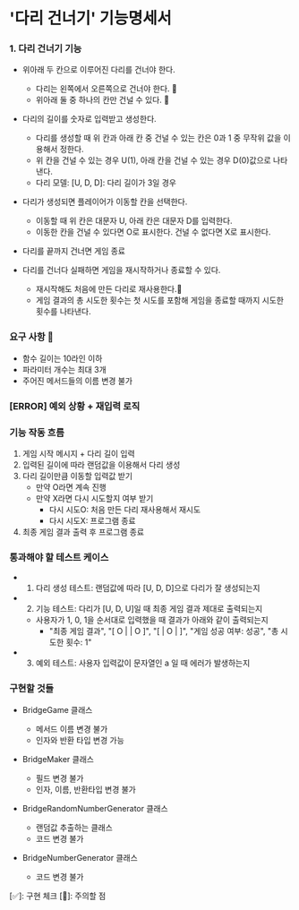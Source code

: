 # '다리 건너기' 기능명세서

### 1. 다리 건너기 기능
- 위아래 두 칸으로 이루어진 다리를 건너야 한다.
  - 다리는 왼쪽에서 오른쪽으로 건너야 한다. 🚨
  - 위아래 둘 중 하나의 칸만 건널 수 있다. 🚨
  
- 다리의 길이를 숫자로 입력받고 생성한다.
  - 다리를 생성할 때 위 칸과 아래 칸 중 건널 수 있는 칸은 0과 1 중 무작위 값을 이용해서 정한다.
  - 위 칸을 건널 수 있는 경우 U(1), 아래 칸을 건널 수 있는 경우 D(0)값으로 나타낸다.
  - 다리 모델: [U, D, D]: 다리 길이가 3일 경우

- 다리가 생성되면 플레이어가 이동할 칸을 선택한다.
  - 이동할 때 위 칸은 대문자 U, 아래 칸은 대문자 D를 입력한다.
  - 이동한 칸을 건널 수 있다면 O로 표시한다. 건널 수 없다면 X로 표시한다.

- 다리를 끝까지 건너면 게임 종료

- 다리를 건너다 실패하면 게임을 재시작하거나 종료할 수 있다.
  - 재시작해도 처음에 만든 다리로 재사용한다.🚨
  - 게임 결과의 총 시도한 횟수는 첫 시도를 포함해 게임을 종료할 때까지 시도한 횟수를 나타낸다. 


### 요구 사항 🚨
- 함수 길이는 10라인 이하
- 파라미터 개수는 최대 3개
- 주어진 메서드들의 이름 변경 불가

### [ERROR] 예외 상황 + 재입력 로직


### 기능 작동 흐름
1) 게임 시작 메시지 + 다리 길이 입력
2) 입력된 길이에 따라 랜덤값을 이용해서 다리 생성
3) 다리 길이만큼 이동할 입력값 받기
   - 만약 O라면 계속 진행
   - 만약 X라면 다시 시도할지 여부 받기
     - 다시 시도O: 처음 만든 다리 재사용해서 재시도 
     - 다시 시도X: 프로그램 종료
4) 최종 게임 결과 출력 후 프로그램 종료


### 통과해야 할 테스트 케이스

- 1. 다리 생성 테스트: 랜덤값에 따라 [U, D, D]으로 다리가 잘 생성되는지

- 2. 기능 테스트: 다리가 [U, D, U]일 때 최종 게임 결과 제대로 출력되는지
  - 사용자가 1, 0, 1을 순서대로 입력했을 때 결과가 아래와 같이 출력되는지
    - "최종 게임 결과",
      "[ O |   | O ]",
      "[   | O |   ]",
      "게임 성공 여부: 성공",
      "총 시도한 횟수: 1"

- 3. 예외 테스트: 사용자 입력값이 문자열인 a 일 때 에러가 발생하는지


### 구현할 것들
- BridgeGame 클래스
  - 메서드 이름 변경 불가
  - 인자와 반환 타입 변경 가능

- BridgeMaker 클래스
  - 필드 변경 불가
  - 인자, 이름, 반환타입 변경 불가

- BridgeRandomNumberGenerator 클래스
  - 랜덤값 추출하는 클래스
  - 코드 변경 불가

- BridgeNumberGenerator 클래스
  - 코드 변경 불가


[✅]: 구현 체크
[🚨]: 주의할 점